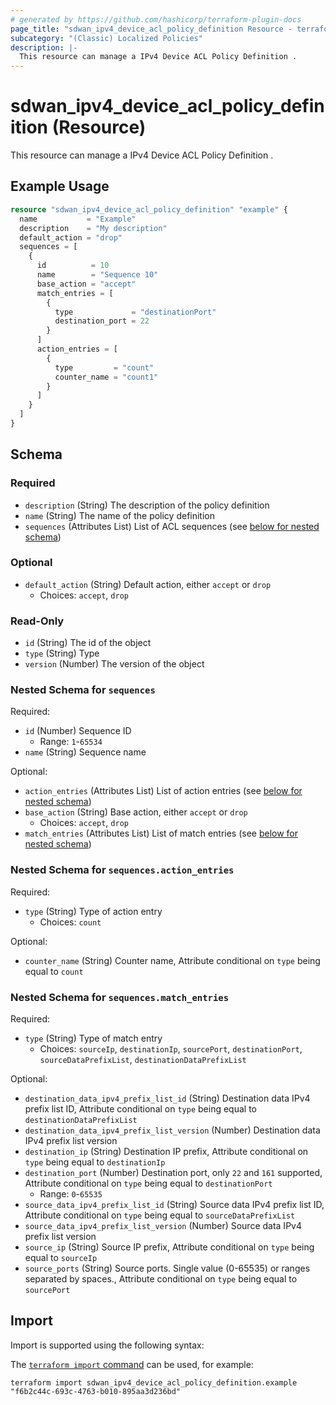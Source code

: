 ```yaml
---
# generated by https://github.com/hashicorp/terraform-plugin-docs
page_title: "sdwan_ipv4_device_acl_policy_definition Resource - terraform-provider-sdwan"
subcategory: "(Classic) Localized Policies"
description: |-
  This resource can manage a IPv4 Device ACL Policy Definition .
---
```


# sdwan_ipv4_device_acl_policy_definition (Resource)

This resource can manage a IPv4 Device ACL Policy Definition .

## Example Usage

```terraform
resource "sdwan_ipv4_device_acl_policy_definition" "example" {
  name           = "Example"
  description    = "My description"
  default_action = "drop"
  sequences = [
    {
      id          = 10
      name        = "Sequence 10"
      base_action = "accept"
      match_entries = [
        {
          type             = "destinationPort"
          destination_port = 22
        }
      ]
      action_entries = [
        {
          type         = "count"
          counter_name = "count1"
        }
      ]
    }
  ]
}
```

<!-- schema generated by tfplugindocs -->
## Schema

### Required

- `description` (String) The description of the policy definition
- `name` (String) The name of the policy definition
- `sequences` (Attributes List) List of ACL sequences (see [below for nested schema](#nestedatt--sequences))

### Optional

- `default_action` (String) Default action, either `accept` or `drop`
  - Choices: `accept`, `drop`

### Read-Only

- `id` (String) The id of the object
- `type` (String) Type
- `version` (Number) The version of the object

<a id="nestedatt--sequences"></a>
### Nested Schema for `sequences`

Required:

- `id` (Number) Sequence ID
  - Range: `1`-`65534`
- `name` (String) Sequence name

Optional:

- `action_entries` (Attributes List) List of action entries (see [below for nested schema](#nestedatt--sequences--action_entries))
- `base_action` (String) Base action, either `accept` or `drop`
  - Choices: `accept`, `drop`
- `match_entries` (Attributes List) List of match entries (see [below for nested schema](#nestedatt--sequences--match_entries))

<a id="nestedatt--sequences--action_entries"></a>
### Nested Schema for `sequences.action_entries`

Required:

- `type` (String) Type of action entry
  - Choices: `count`

Optional:

- `counter_name` (String) Counter name, Attribute conditional on `type` being equal to `count`


<a id="nestedatt--sequences--match_entries"></a>
### Nested Schema for `sequences.match_entries`

Required:

- `type` (String) Type of match entry
  - Choices: `sourceIp`, `destinationIp`, `sourcePort`, `destinationPort`, `sourceDataPrefixList`, `destinationDataPrefixList`

Optional:

- `destination_data_ipv4_prefix_list_id` (String) Destination data IPv4 prefix list ID, Attribute conditional on `type` being equal to `destinationDataPrefixList`
- `destination_data_ipv4_prefix_list_version` (Number) Destination data IPv4 prefix list version
- `destination_ip` (String) Destination IP prefix, Attribute conditional on `type` being equal to `destinationIp`
- `destination_port` (Number) Destination port, only `22` and `161` supported, Attribute conditional on `type` being equal to `destinationPort`
  - Range: `0`-`65535`
- `source_data_ipv4_prefix_list_id` (String) Source data IPv4 prefix list ID, Attribute conditional on `type` being equal to `sourceDataPrefixList`
- `source_data_ipv4_prefix_list_version` (Number) Source data IPv4 prefix list version
- `source_ip` (String) Source IP prefix, Attribute conditional on `type` being equal to `sourceIp`
- `source_ports` (String) Source ports. Single value (0-65535) or ranges separated by spaces., Attribute conditional on `type` being equal to `sourcePort`

## Import

Import is supported using the following syntax:

The [`terraform import` command](https://developer.hashicorp.com/terraform/cli/commands/import) can be used, for example:

```shell
terraform import sdwan_ipv4_device_acl_policy_definition.example "f6b2c44c-693c-4763-b010-895aa3d236bd"
```
